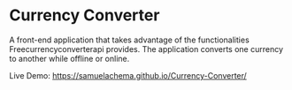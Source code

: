 # Currency Converter
A front-end application that takes advantage of the functionalities Freecurrencyconverterapi provides. The application converts one currency to another while offline or online.

Live Demo: https://samuelachema.github.io/Currency-Converter/
